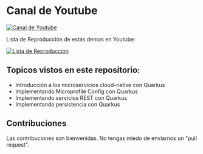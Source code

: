 # Canal de Youtube

[![Canal de Youtube](https://img.shields.io/badge/Canal-de%20Youtube-red)](https://www.youtube.com/user/joedayzperu)

Lista de Reproducción de estas demos en Youtube:

[![Lista de Reproducción](https://img.shields.io/badge/Lista%20de%20Reproducción-red)](https://youtube.com/playlist?list=PL5sFNOYxsSxS4hRl_Btq32cHjTfrRYIK3&si=wlShJQshIgGd-4P8)

## Topicos vistos en este repositorio:

- Introducción a los microservicios cloud-native con Quarkus
- Implementando Microprofile Config con Quarkus
- Implementando servicios REST con Quarkus
- Implementando persistencia con Quarkus

## Contribuciones

Las contribuciones son bienvenidas. No tengas miedo de enviarnos un "pull request".